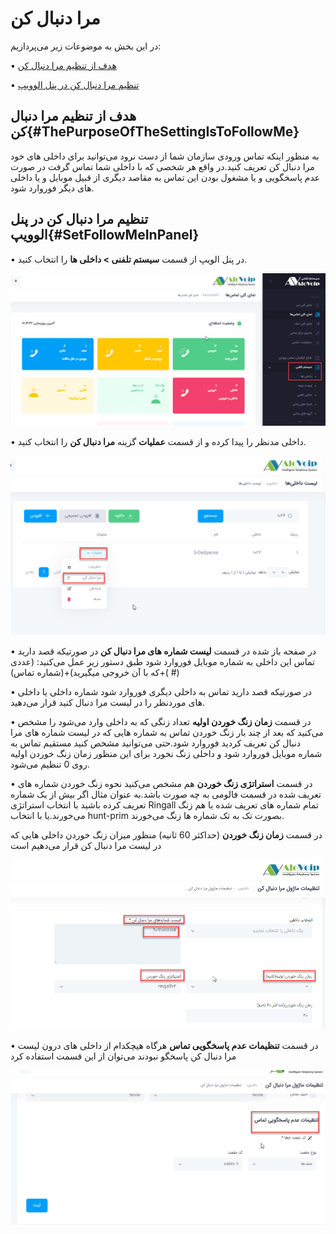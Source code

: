 # مرا دنبال کن

در این بخش به موضوعات زیر می‌پردازیم:

• [	هدف از تنظیم مرا دنبال کن ](#ThePurposeOfTheSettingIsToFollowMe)

• [	تنظیم مرا دنبال کن در پنل الوویپ ](#SetFollowMeInPanel)

## هدف از تنظیم مرا دنبال کن{#ThePurposeOfTheSettingIsToFollowMe}

به منظور اینکه تماس ورودی سازمان شما از دست نرود می‌توانید برای داخلی های خود مرا دنبال کن تعریف کنید.در واقع هر شخصی که با داخلی شما تماس گرفت در صورت عدم پاسخگویی و یا مشغول بودن این تماس  به مقاصد دیگری از قبیل موبایل و یا داخلی های دیگر فوروارد شود.

## تنظیم مرا دنبال کن در پنل الوویپ{#SetFollowMeInPanel}

•	در پنل الویپ از قسمت **سیستم تلفنی > داخلی ها** را انتخاب کنید.

![باز کردن فالو می ](./Images/route-follow%20me.png)

•	داخلی مدنظر را پیدا کرده و از قسمت **عملیات** گزینه **مرا دنبال کن** را انتخاب کنید.

![باز کردن فالو می ](./Images/route-follow%20me1.png)

•	در صفحه باز شده در قسمت **لیست شماره های مرا دنبال کن**  در صورتیکه قصد دارید تماس این داخلی به شماره موبایل فوروارد شود طبق دستور زیر عمل می‌کنید:
  (عددی که با آن خروجی میگیرید)+(شماره تماس)+( #)

•	در صورتیکه قصد دارید تماس به داخلی دیگری فوروارد شود شماره داخلی یا داخلی های موردنظر را در لیست مرا دنبال کنید قرار می‌دهید.

•	در قسمت **زمان زنگ خوردن اولیه** تعداد زنگی که به داخلی وارد می‌شود را مشخص می‌کنید که بعد از چند بار زنگ خوردن تماس به شماره هایی که در لیست شماره های مرا دنبال کن تعریف کردید فوروارد شود.حتی می‌توانید مشخص کنید مستقیم تماس به شماره موبایل فوروارد شود و داخلی زنگ نخورد برای این منظور زمان زنگ خوردن اولیه روی 0 تنظیم می‌شود.

•	در قسمت **استراتژی زنگ خوردن** هم مشخص می‌کنید نحوه زنگ خوردن شماره های تعریف شده در قسمت فالومی به چه صورت باشد.به عنوان مثال اگر بیش از یک شماره تعریف کرده باشید با انتخاب استراتژی Ringall  تمام شماره های تعریف شده با هم زنگ می‌خورند.یا با انتخاب hunt-prim بصورت تک به تک شماره ها زنگ می‌خورند.

در قسمت **زمان زنگ خوردن** (حداکثر 60 ثانیه) منظور میزان زنگ خوردن داخلی هایی که در لیست مرا دنبال کن قرار می‌دهیم است

![باز کردن فالو می ](./Images/route-follow%20me2.png)

•	در قسمت **تنظیمات عدم پاسخگویی تماس** هرگاه هیچکدام از داخلی های درون لیست مرا دنبال کن پاسخگو نبودند می‌توان از این قسمت استفاده کرد

![باز کردن فالو می ](./Images/route-follow%20me3.png)
